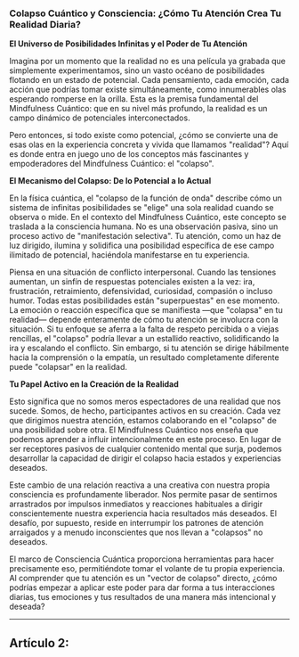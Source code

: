 ### Colapso Cuántico y Consciencia: ¿Cómo Tu Atención Crea Tu Realidad Diaria?
**El Universo de Posibilidades Infinitas y el Poder de Tu Atención**

Imagina por un momento que la realidad no es una película ya grabada que simplemente experimentamos, sino un vasto océano de posibilidades flotando en un estado de potencial. Cada pensamiento, cada emoción, cada acción que podrías tomar existe simultáneamente, como innumerables olas esperando romperse en la orilla. Esta es la premisa fundamental del Mindfulness Cuántico: que en su nivel más profundo, la realidad es un campo dinámico de potenciales interconectados.

Pero entonces, si todo existe como potencial, ¿cómo se convierte una de esas olas en la experiencia concreta y vivida que llamamos "realidad"? Aquí es donde entra en juego uno de los conceptos más fascinantes y empoderadores del Mindfulness Cuántico: el "colapso".

**El Mecanismo del Colapso: De lo Potencial a lo Actual**

En la física cuántica, el "colapso de la función de onda" describe cómo un sistema de infinitas posibilidades se "elige" una sola realidad cuando se observa o mide. En el contexto del Mindfulness Cuántico, este concepto se traslada a la consciencia humana. No es una observación pasiva, sino un proceso activo de "manifestación selectiva". Tu atención, como un haz de luz dirigido, ilumina y solidifica una posibilidad específica de ese campo ilimitado de potencial, haciéndola manifestarse en tu experiencia.

Piensa en una situación de conflicto interpersonal. Cuando las tensiones aumentan, un sinfín de respuestas potenciales existen a la vez: ira, frustración, retraimiento, defensividad, curiosidad, compasión o incluso humor. Todas estas posibilidades están "superpuestas" en ese momento. La emoción o reacción específica que se manifiesta —que "colapsa" en tu realidad— depende enteramente de cómo tu atención se involucra con la situación. Si tu enfoque se aferra a la falta de respeto percibida o a viejas rencillas, el "colapso" podría llevar a un estallido reactivo, solidificando la ira y escalando el conflicto. Sin embargo, si tu atención se dirige hábilmente hacia la comprensión o la empatía, un resultado completamente diferente puede "colapsar" en la realidad.

**Tu Papel Activo en la Creación de la Realidad**

Esto significa que no somos meros espectadores de una realidad que nos sucede. Somos, de hecho, participantes activos en su creación. Cada vez que dirigimos nuestra atención, estamos colaborando en el "colapso" de una posibilidad sobre otra. El Mindfulness Cuántico nos enseña que podemos aprender a influir intencionalmente en este proceso. En lugar de ser receptores pasivos de cualquier contenido mental que surja, podemos desarrollar la capacidad de dirigir el colapso hacia estados y experiencias deseados.

Este cambio de una relación reactiva a una creativa con nuestra propia consciencia es profundamente liberador. Nos permite pasar de sentirnos arrastrados por impulsos inmediatos y reacciones habituales a dirigir conscientemente nuestra experiencia hacia resultados más deseados. El desafío, por supuesto, reside en interrumpir los patrones de atención arraigados y a menudo inconscientes que nos llevan a "colapsos" no deseados.

El marco de Consciencia Cuántica proporciona herramientas para hacer precisamente eso, permitiéndote tomar el volante de tu propia experiencia. Al comprender que tu atención es un "vector de colapso" directo, ¿cómo podrías empezar a aplicar este poder para dar forma a tus interacciones diarias, tus emociones y tus resultados de una manera más intencional y deseada?

---

## Artículo 2: